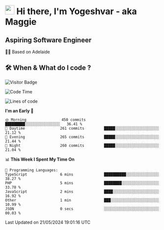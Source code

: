 <h1><img src="https://emojis.slackmojis.com/emojis/images/1531849430/4246/blob-sunglasses.gif?1531849430" width="30"/> Hi there, I'm Yogeshvar - aka Maggie</h1>

## Aspiring Software Engineer
🏂🏻  Based on Adelaide 

## 🛠 When & What do I code ?  

![Visitor Badge](https://visitor-badge.feriirawann.repl.co?username=yogeshvar&repo=yogeshvar&label=Visitors&style=plastic&color=%23457BFF&contentType=svg)

<!--START_SECTION:waka-->
![Code Time](http://img.shields.io/badge/Code%20Time-2%2C897%20hrs%2014%20mins-blue)

![Lines of code](https://img.shields.io/badge/From%20Hello%20World%20I%27ve%20Written-4.2%20million%20lines%20of%20code-blue)

**I'm an Early 🐤** 

```text
🌞 Morning                450 commits         █████████░░░░░░░░░░░░░░░░   36.41 % 
🌆 Daytime                261 commits         █████░░░░░░░░░░░░░░░░░░░░   21.12 % 
🌃 Evening                265 commits         █████░░░░░░░░░░░░░░░░░░░░   21.44 % 
🌙 Night                  260 commits         █████░░░░░░░░░░░░░░░░░░░░   21.04 % 
```


📊 **This Week I Spent My Time On** 

```text
💬 Programming Languages: 
TypeScript               6 mins              ██████████░░░░░░░░░░░░░░░   38.27 % 
PHP                      5 mins              ████████░░░░░░░░░░░░░░░░░   33.78 % 
JavaScript               2 mins              ████░░░░░░░░░░░░░░░░░░░░░   16.92 % 
Other                    1 min               ███░░░░░░░░░░░░░░░░░░░░░░   10.99 % 
JSON                     0 secs              ░░░░░░░░░░░░░░░░░░░░░░░░░   00.03 % 
```


 Last Updated on 21/05/2024 19:01:16 UTC
<!--END_SECTION:waka-->
